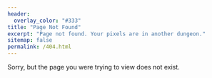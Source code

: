 ```yaml
---
header:
  overlay_color: "#333"
title: "Page Not Found"
excerpt: "Page not found. Your pixels are in another dungeon."
sitemap: false
permalink: /404.html
---
```


Sorry, but the page you were trying to view does not exist.
